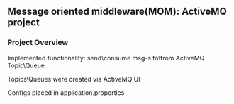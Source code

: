 ## Message oriented middleware(MOM): ActiveMQ project

### Project Overview
Implemented functionality: send\consume msg-s to\from ActiveMQ Topic\Queue 

Topics\Queues were created via ActiveMQ UI

Configs placed in application.properties
